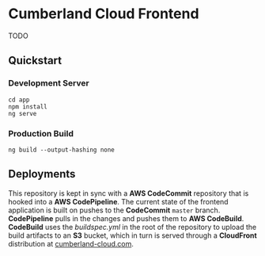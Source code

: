 # Cumberland Cloud Frontend

TODO

## Quickstart

### Development Server

```shell
cd app
npm install
ng serve
```

### Production Build

```shell
ng build --output-hashing none
```

## Deployments

This repository is kept in sync with a **AWS CodeCommit** repository that is hooked into a **AWS CodePipeline**. The current state of the frontend application is built on pushes to the **CodeCommit** `master` branch. **CodePipeline** pulls in the changes and pushes them to **AWS CodeBuild**. **CodeBuild** uses the *buildspec.yml* in the root of the repository to upload the build artifacts to an **S3** bucket, which in turn is served through a **CloudFront** distribution at [cumberland-cloud.com](https://cumberland-cloud.com).